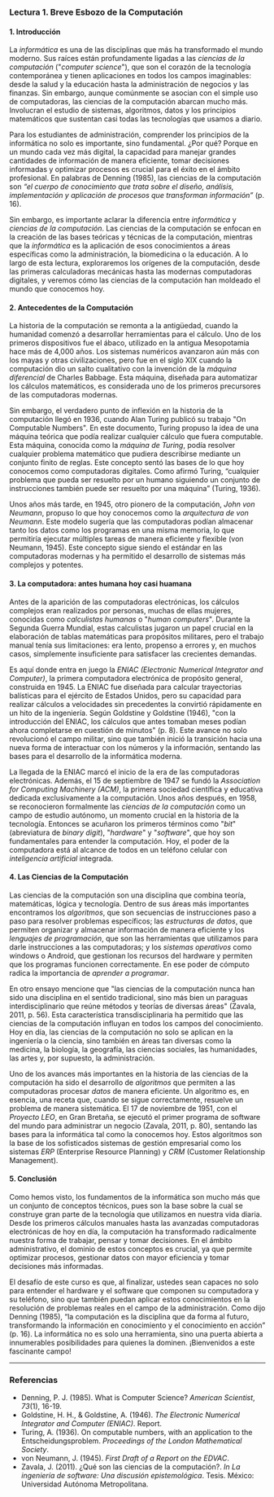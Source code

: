 ### Lectura 1. **Breve Esbozo de la Computación**

#### 1. **Introducción**

La *informática* es una de las disciplinas que más ha transformado el mundo moderno. Sus raíces están profundamente ligadas a las *ciencias de la computación* ("*computer science*"), que son el corazón de la tecnología contemporánea y tienen aplicaciones en todos los campos imaginables: desde la salud y la educación hasta la administración de negocios y las finanzas. Sin embargo, aunque comúnmente se asocian con el simple uso de computadoras, las ciencias de la computación abarcan mucho más. Involucran el estudio de sistemas, algoritmos, datos y los principios matemáticos que sustentan casi todas las tecnologías que usamos a diario.

Para los estudiantes de administración, comprender los principios de la informática no solo es importante, sino fundamental. ¿Por qué? Porque en un mundo cada vez más digital, la capacidad para manejar grandes cantidades de información de manera eficiente, tomar decisiones informadas y optimizar procesos es crucial para el éxito en el ámbito profesional. En palabras de Denning (1985), las ciencias de la computación son *“el cuerpo de conocimiento que trata sobre el diseño, análisis, implementación y aplicación de procesos que transforman información”* (p. 16). 

Sin embargo, es importante aclarar la diferencia entre *informática* y *ciencias de la computación*. Las ciencias de la computación se enfocan en la creación de las bases teóricas y técnicas de la computación, mientras que la *informática* es la aplicación de esos conocimientos a áreas específicas como la administración, la biomedicina o la educación. A lo largo de esta lectura, exploraremos los orígenes de la computación, desde las primeras calculadoras mecánicas hasta las modernas computadoras digitales, y veremos cómo las ciencias de la computación han moldeado el mundo que conocemos hoy.

#### 2. **Antecedentes de la Computación**

La historia de la computación se remonta a la antigüedad, cuando la humanidad comenzó a desarrollar herramientas para el cálculo. Uno de los primeros dispositivos fue el ábaco, utilizado en la antigua Mesopotamia hace más de 4,000 años. Los sistemas numéricos avanzaron aún más con los mayas y otras civilizaciones, pero fue en el siglo XIX cuando la computación dio un salto cualitativo con la invención de la *máquina diferencial* de Charles Babbage. Esta máquina, diseñada para automatizar los cálculos matemáticos, es considerada uno de los primeros precursores de las computadoras modernas.

Sin embargo, el verdadero punto de inflexión en la historia de la computación llegó en 1936, cuando Alan Turing publicó su trabajo "On Computable Numbers". En este documento, Turing propuso la idea de una máquina teórica que podía realizar cualquier cálculo que fuera computable. Esta máquina, conocida como la *máquina de Turing*, podía resolver cualquier problema matemático que pudiera describirse mediante un conjunto finito de reglas. Este concepto sentó las bases de lo que hoy conocemos como computadoras digitales. Como afirmó Turing, “cualquier problema que pueda ser resuelto por un humano siguiendo un conjunto de instrucciones también puede ser resuelto por una máquina” (Turing, 1936).

Unos años más tarde, en 1945, otro pionero de la computación, *John von Neumann*, propuso lo que hoy conocemos como la *arquitectura de von Neumann*. Este modelo sugería que las computadoras podían almacenar tanto los datos como los programas en una misma memoria, lo que permitiría ejecutar múltiples tareas de manera eficiente y flexible (von Neumann, 1945). Este concepto sigue siendo el estándar en las computadoras modernas y ha permitido el desarrollo de sistemas más complejos y potentes.

#### 3. **La computadora: antes humana hoy casi huamana**

Antes de la aparición de las computadoras electrónicas, los cálculos complejos eran realizados por personas, muchas de ellas mujeres, conocidas como *calculistas humanas* o "*human computers*". Durante la Segunda Guerra Mundial, estas calculistas jugaron un papel crucial en la elaboración de tablas matemáticas para propósitos militares, pero el trabajo manual tenía sus limitaciones: era lento, propenso a errores y, en muchos casos, simplemente insuficiente para satisfacer las crecientes demandas.

Es aquí donde entra en juego la *ENIAC (Electronic Numerical Integrator and Computer)*, la primera computadora electrónica de propósito general, construida en 1945. La ENIAC fue diseñada para calcular trayectorias balísticas para el ejército de Estados Unidos, pero su capacidad para realizar cálculos a velocidades sin precedentes la convirtió rápidamente en un hito de la ingeniería. Según Goldstine y Goldstine (1946), "con la introducción del ENIAC, los cálculos que antes tomaban meses podían ahora completarse en cuestión de minutos" (p. 8). Este avance no solo revolucionó el campo militar, sino que también inició la transición hacia una nueva forma de interactuar con los números y la información, sentando las bases para el desarrollo de la informática moderna.

La llegada de la ENIAC marcó el inicio de la era de las computadoras electrónicas. Además, el 15 de septiembre de 1947 se fundó la *Association for Computing Machinery (ACM)*, la primera sociedad científica y educativa dedicada exclusivamente a la computación. Unos años después, en 1958, se reconocieron formalmente las *ciencias de la computación* como un campo de estudio autónomo, un momento crucial en la historia de la tecnología. Entonces se acuñaron los primeros términos como "*bit*" (abreviatura de *binary digit*), "*hardware*" y "*software*", que hoy son fundamentales para entender la computación. Hoy, el poder de la computadora está al alcance de todos en un teléfono celular con *inteligencia artificial* integrada. 

#### 4. **Las Ciencias de la Computación**

Las ciencias de la computación son una disciplina que combina teoría, matemáticas, lógica y tecnología. Dentro de sus áreas más importantes encontramos los *algoritmos*, que son secuencias de instrucciones paso a paso para resolver problemas específicos; las *estructuras de datos*, que permiten organizar y almacenar información de manera eficiente y los *lenguajes de programación*, que son las herramientas que utilizamos para darle instrucciones a las computadoras; y los *sistemas operativos* como windows o Android, que gestionan los recursos del hardware y permiten que los programas funcionen correctamente. En ese poder de cómputo radica la importancia de *aprender a programar*.

En otro ensayo mencione que "las ciencias de la computación nunca han sido una disciplina en el sentido tradicional, sino más bien un paraguas interdisciplinario que reúne métodos y teorías de diversas áreas" (Zavala, 2011, p. 56). Esta característica transdisciplinaria ha permitido que las ciencias de la computación influyan en todos los campos del conocimiento. Hoy en día, las ciencias de la computación no solo se aplican en la ingeniería o la ciencia, sino también en áreas tan diversas como la medicina, la biología, la geografía, las ciencias sociales, las humanidades, las artes y, por supuesto, la administración. 

Uno de los avances más importantes en la historia de las ciencias de la computación ha sido el desarrollo de *algoritmos* que permiten a las computadoras procesar *datos* de manera eficiente. Un algoritmo es, en esencia, una receta que, cuando se sigue correctamente, resuelve un problema de manera sistemática. El 17 de noviembre de 1951, con el *Proyecto LEO*, en Gran Bretaña, se ejecutó el primer programa de software del mundo para administrar un negocio  (Zavala, 2011, p. 80), sentando las bases para la informática tal como la conocemos hoy. Estos algoritmos son la base de los sofisticados sistemas de gestión empresarial como los sistemas *ERP* (Enterprise Resource Planning) y *CRM* (Customer Relationship Management). 

#### 5. **Conclusión**

Como hemos visto, los fundamentos de la informática son mucho más que un conjunto de conceptos técnicos, pues son la base sobre la cual se construye gran parte de la tecnología que utilizamos en nuestra vida diaria. Desde los primeros cálculos manuales hasta las avanzadas computadoras electrónicas de hoy en día, la computación ha transformado radicalmente nuestra forma de trabajar, pensar y tomar decisiones. En el ámbito administrativo, el dominio de estos conceptos es crucial, ya que permite optimizar procesos, gestionar datos con mayor eficiencia y tomar decisiones más informadas.

El desafío de este curso es que, al finalizar, ustedes sean capaces no solo para entender el hardware y el software que componen su computadora y su teléfono, sino que también puedan aplicar estos conocimientos en la resolución de problemas reales en el campo de la administración. Como dijo Denning (1985), “la computación es la disciplina que da forma al futuro, transformando la información en conocimiento y el conocimiento en acción” (p. 16). La informática no es solo una herramienta, sino una puerta abierta a innumerables posibilidades para quienes la dominen. ¡Bienvenidos a este fascinante campo!

---

### Referencias

- Denning, P. J. (1985). What is Computer Science? *American Scientist*, *73*(1), 16-19.
- Goldstine, H. H., & Goldstine, A. (1946). *The Electronic Numerical Integrator and Computer (ENIAC)*. Report.
- Turing, A. (1936). On computable numbers, with an application to the Entscheidungsproblem. *Proceedings of the London Mathematical Society*.
- von Neumann, J. (1945). *First Draft of a Report on the EDVAC*.
- Zavala, J. (2011). ¿Qué son las ciencias de la computación?. *In* *La ingeniería de software: Una discusión epistemológica*. Tesis. México: Universidad Autónoma Metropolitana.
